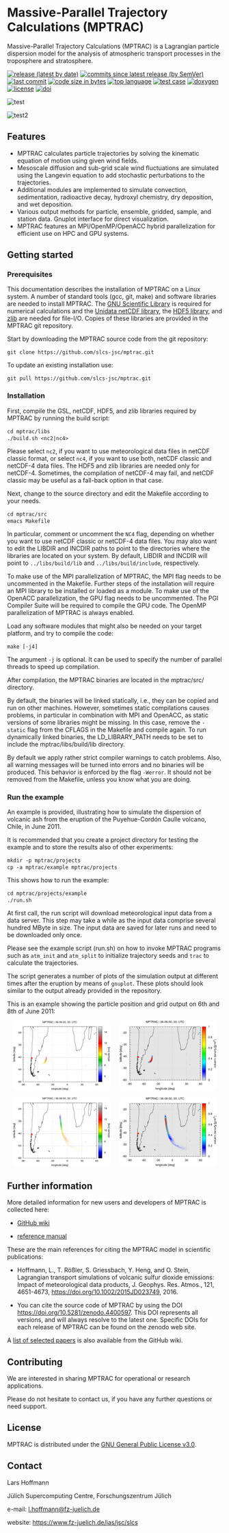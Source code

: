 # Massive-Parallel Trajectory Calculations (MPTRAC)

Massive-Parallel Trajectory Calculations (MPTRAC) is a Lagrangian particle dispersion model for the analysis of atmospheric transport processes in the troposphere and stratosphere.

[![release (latest by date)](https://img.shields.io/github/v/release/slcs-jsc/mptrac)](https://github.com/slcs-jsc/mptrac/releases)
[![commits since latest release (by SemVer)](https://img.shields.io/github/commits-since/slcs-jsc/mptrac/latest)](https://github.com/slcs-jsc/mptrac/commits/master)
[![last commit](https://img.shields.io/github/last-commit/slcs-jsc/mptrac.svg)](https://github.com/slcs-jsc/mptrac/commits/master)
[![code size in bytes](https://img.shields.io/github/languages/code-size/slcs-jsc/mptrac.svg)](https://github.com/slcs-jsc/mptrac/tree/master/src)
[![top language](https://img.shields.io/github/languages/top/slcs-jsc/mptrac.svg)](https://github.com/slcs-jsc/mptrac/tree/master/src)
[![test case](https://github.com/slcs-jsc/mptrac/actions/workflows/test_case.yml/badge.svg)](https://github.com/slcs-jsc/mptrac/actions)
[![doxygen](https://github.com/slcs-jsc/mptrac/actions/workflows/doxygen.yml/badge.svg)](https://slcs-jsc.github.io/mptrac)
[![license](https://img.shields.io/github/license/slcs-jsc/mptrac.svg)](https://github.com/slcs-jsc/mptrac/blob/master/COPYING)
[![doi](https://zenodo.org/badge/DOI/10.5281/zenodo.4400597.svg)](https://doi.org/10.5281/zenodo.4400597)


![test](https://img.shields.io/github/workflow/status/slcs-jsc/mptrac/doxygen?label=doxygen)

![test2](https://img.shields.io/github/workflow/status/slcs-jsc/mptrac/testcase?label=test%20case)



## Features

* MPTRAC calculates particle trajectories by solving the kinematic equation of motion using given wind fields.
* Mesoscale diffusion and sub-grid scale wind fluctuations are simulated using the Langevin equation to add stochastic perturbations to the trajectories.
* Additional modules are implemented to simulate convection, sedimentation, radioactive decay, hydroxyl chemistry, dry deposition, and wet deposition.
* Various output methods for particle, ensemble, gridded, sample, and station data. Gnuplot interface for direct visualization.
* MPTRAC features an MPI/OpenMP/OpenACC hybrid parallelization for efficient use on HPC and GPU systems.

## Getting started

### Prerequisites

This documentation describes the installation of MPTRAC on a Linux system. A number of standard tools (gcc, git, make) and software libraries are needed to install MPTRAC. The [GNU Scientific Library](https://www.gnu.org/software/gsl) is required for numerical calculations and the [Unidata netCDF library](http://www.unidata.ucar.edu/software/netcdf), the [HDF5 library](https://www.hdfgroup.org/solutions/hdf5), and [zlib](http://www.zlib.net/) are needed for file-I/O. Copies of these libraries are provided in the MPTRAC git repository.

Start by downloading the MPTRAC source code from the git repository:

    git clone https://github.com/slcs-jsc/mptrac.git

To update an existing installation use:

    git pull https://github.com/slcs-jsc/mptrac.git

### Installation

First, compile the GSL, netCDF, HDF5, and zlib libraries required by MPTRAC by running the build script:

    cd mptrac/libs
    ./build.sh <nc2|nc4>

Please select `nc2`, if you want to use meteorological data files in netCDF classic format, or select `nc4`, if you want to use both, netCDF classic and netCDF-4 data files. The HDF5 and zlib libraries are needed only for netCDF-4. Sometimes, the compilation of netCDF-4 may fail, and netCDF classic may be useful as a fall-back option in that case.

Next, change to the source directory and edit the Makefile according to your needs.

    cd mptrac/src
    emacs Makefile

In particular, comment or uncomment the `NC4` flag, depending on whether you want to use netCDF classic or netCDF-4 data files. You may also want to edit the LIBDIR and INCDIR paths to point to the directories where the libraries are located on your system. By default, LIBDIR and INCDIR will point to `../libs/build/lib` and `../libs/build/include`, respectively.

To make use of the MPI parallelization of MPTRAC, the MPI flag needs to be uncommented in the Makefile. Further steps of the installation will require an MPI library to be installed or loaded as a module. To make use of the OpenACC parallelization, the GPU flag needs to be uncommented. The PGI Compiler Suite will be required to compile the GPU code. The OpenMP parallelization of MPTRAC is always enabled.

Load any software modules that might also be needed on your target platform, and try to compile the code:

    make [-j4]

The argument `-j` is optional. It can be used to specify the number of parallel threads to speed up compilation.

After compilation, the MPTRAC binaries are located in the mptrac/src/ directory.

By default, the binaries will be linked statically, i.e., they can be copied and run on other machines. However, sometimes static compilations causes problems, in particular in combination with MPI and OpenACC, as static versions of some libraries might be missing. In this case, remove the `-static` flag from the CFLAGS in the Makefile and compile again. To run dynamically linked binaries, the LD_LIBRARY_PATH needs to be set to include the mptrac/libs/build/lib directory.

By default we apply rather strict compiler warnings to catch problems. Also, all warning messages will be turned into errors and no binaries will be produced. This behavior is enforced by the flag `-Werror`. It should not be removed from the Makefile, unless you know what you are doing.

### Run the example

An example is provided, illustrating how to simulate the dispersion of volcanic ash from the eruption of the Puyehue-Cordón Caulle volcano, Chile, in June 2011.

It is recommended that you create a project directory for testing the example and to store the results also of other experiments:

    mkdir -p mptrac/projects
    cp -a mptrac/example mptrac/projects
    
This shows how to run the example:

    cd mptrac/projects/example
    ./run.sh

At first call, the run script will download meteorological input data from a data server. This step may take a while as the input data comprise several hundred MByte in size. The input data are saved for later runs and need to be downloaded only once.

Please see the example script (run.sh) on how to invoke MPTRAC programs such as `atm_init` and `atm_split` to initialize trajectory seeds and `trac` to calculate the trajectories.

The script generates a number of plots of the simulation output at different times after the eruption by means of `gnuplot`. These plots should look similar to the output already provided in the repository.

This is an example showing the particle position and grid output on 6th and 8th of June 2011:
<p align="center"><img src="example/plots.ref/atm_2011_06_06_00_00.tab.png" width="45%"/> &emsp; <img src="example/plots.ref/grid_2011_06_06_00_00.tab.png" width="45%"/></p>
<p align="center"><img src="example/plots.ref/atm_2011_06_08_00_00.tab.png" width="45%"/> &emsp; <img src="example/plots.ref/grid_2011_06_08_00_00.tab.png" width="45%"/></p>

## Further information

More detailed information for new users and developers of MPTRAC is collected here:

* [GitHub wiki](https://github.com/slcs-jsc/mptrac/wiki)

* [reference manual](https://slcs-jsc.github.io/mptrac)

These are the main references for citing the MPTRAC model in scientific publications:

* Hoffmann, L., T. Rößler, S. Griessbach, Y. Heng, and O. Stein, Lagrangian transport simulations of volcanic sulfur dioxide emissions: Impact of meteorological data products, J. Geophys. Res. Atmos., 121, 4651-4673, https://doi.org/10.1002/2015JD023749, 2016. 

* You can cite the source code of MPTRAC by using the DOI https://doi.org/10.5281/zenodo.4400597. This DOI represents all versions, and will always resolve to the latest one. Specific DOIs for each release of MPTRAC can be found on the zenodo web site.

A [list of selected papers](https://github.com/slcs-jsc/mptrac/wiki/References) is also available from the GitHub wiki.

## Contributing

We are interested in sharing MPTRAC for operational or research applications.

Please do not hesitate to contact us, if you have any further questions or need support.

## License

MPTRAC is distributed under the [GNU General Public License v3.0](https://github.com/slcs-jsc/mptrac/blob/master/COPYING).

## Contact

Lars Hoffmann  

Jülich Supercomputing Centre, Forschungszentrum Jülich

e-mail: l.hoffmann@fz-juelich.de

website: https://www.fz-juelich.de/ias/jsc/slcs
